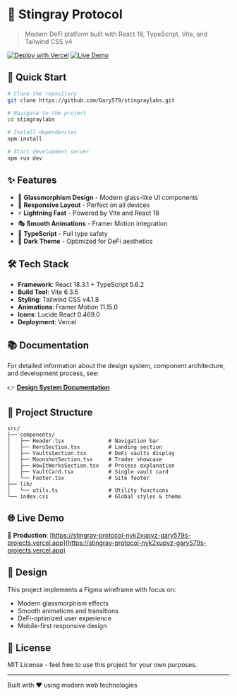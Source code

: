 # 🌊 Stingray Protocol

> Modern DeFi platform built with React 18, TypeScript, Vite, and Tailwind CSS v4

[![Deploy with Vercel](https://vercel.com/button)](https://vercel.com/new/clone?repository-url=https://github.com/Gary579/stingraylabs)
[![Live Demo](https://img.shields.io/badge/demo-online-green.svg)](https://stingray-protocol-nyk2xupvz-gary579s-projects.vercel.app)

## 🚀 Quick Start

```bash
# Clone the repository
git clone https://github.com/Gary579/stingraylabs.git

# Navigate to the project
cd stingraylabs

# Install dependencies
npm install

# Start development server
npm run dev
```

## ✨ Features

- 🎨 **Glassmorphism Design** - Modern glass-like UI components
- 📱 **Responsive Layout** - Perfect on all devices
- ⚡ **Lightning Fast** - Powered by Vite and React 18
- 🎭 **Smooth Animations** - Framer Motion integration
- 🎯 **TypeScript** - Full type safety
- 🌙 **Dark Theme** - Optimized for DeFi aesthetics

## 🛠️ Tech Stack

- **Framework**: React 18.3.1 + TypeScript 5.6.2
- **Build Tool**: Vite 6.3.5
- **Styling**: Tailwind CSS v4.1.8
- **Animations**: Framer Motion 11.15.0
- **Icons**: Lucide React 0.469.0
- **Deployment**: Vercel

## 📚 Documentation

For detailed information about the design system, component architecture, and development process, see:

👉 **[Design System Documentation](./DESIGN_SYSTEM.md)**

## 🎯 Project Structure

```
src/
├── components/
│   ├── Header.tsx              # Navigation bar
│   ├── HeroSection.tsx         # Landing section
│   ├── VaultsSection.tsx       # DeFi vaults display
│   ├── MoonshotSection.tsx     # Trader showcase
│   ├── HowItWorksSection.tsx   # Process explanation
│   ├── VaultCard.tsx           # Single vault card
│   └── Footer.tsx              # Site footer
├── lib/
│   └── utils.ts                # Utility functions
└── index.css                   # Global styles & theme
```

## 🌐 Live Demo

🔗 **Production**: [https://stingray-protocol-nyk2xupvz-gary579s-projects.vercel.app](https://stingray-protocol-nyk2xupvz-gary579s-projects.vercel.app)

## 🎨 Design

This project implements a Figma wireframe with focus on:
- Modern glassmorphism effects
- Smooth animations and transitions
- DeFi-optimized user experience
- Mobile-first responsive design

## 📄 License

MIT License - feel free to use this project for your own purposes.

---

Built with ❤️ using modern web technologies
